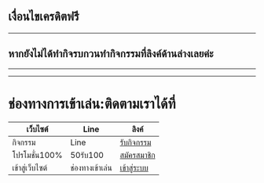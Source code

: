 # **`เงื่อนไขเครดิตฟรี`**
---
## หากยังไม่ได้ทำกิจรบกวนทำกิจกรรมที่ลิงค์ด้านล่างเลยค่ะ
---
---
# ช่องทางการเข้าเล่น:ติดตามเราได้ที่

|เว็บไซต์|Line|ลิงค์|
|-|-|-|
| กิจกรรม | Line | [รับกิจกรรม](https://share-app-pgmc.web.app) |
| โปรโมชั่น100% | 50รับ100 | [สมัครสมาชิก](https://liff.line.me/1657270386-qGjJG67J) | 
| เข้าสู่เว็บไซต์ | ช่องทางเข้าเล่น | [เข้าสู่ระบบ](https://liff.line.me/1657270386-nqbjvqgj) |

